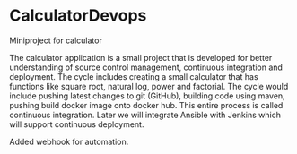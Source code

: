 # CalculatorDevops
Miniproject for calculator

The calculator application is a small project that is developed for better
understanding of source control management, continuous integration and
deployment. The cycle includes creating a small calculator that has functions like
square root, natural log, power and factorial.
The cycle would include pushing latest changes to git (GitHub), building code using
maven, pushing build docker image onto docker hub. This entire process is called
continuous integration.
Later we will integrate Ansible with Jenkins which will support continuous
deployment.


Added webhook for automation.

